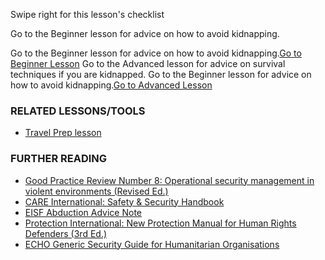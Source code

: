 [Title]: # (What now?)
[Difficulty]: # (Expert)
[Order]: # (18)

Swipe right for this lesson's checklist

Go to the Beginner lesson for advice on how to avoid kidnapping.

Go to the Beginner lesson for advice on how to avoid kidnapping.[Go to Beginner Lesson](umbrella://lesson/kidnapping/1)
Go to the Advanced lesson for advice on survival techniques if you are kidnapped.
Go to the Beginner lesson for advice on how to avoid kidnapping.[Go to Advanced Lesson](umbrella://lesson/kidnapping/2)

### RELATED LESSONS/TOOLS

*   [Travel Prep lesson](umbrella://lesson/preparation)

### FURTHER READING

*   [Good Practice Review Number 8: Operational security management in violent environments (Revised Ed.)](http://odihpn.org/wp-content/uploads/2010/11/GPR_8_revised2.pdf )
*   [CARE International: Safety & Security Handbook](https://www.eisf.eu/wp-content/uploads/2014/09/0614-Macpherson-2004-CARE-International-Safety-and-Security-Handbook.pdf)
*   [EISF Abduction Advice Note](https://www.eisf.eu/wp-content/uploads/2014/09/0541-MO-2010-Advice-Note-Abduction-Kidnapping.doc)
*   [Protection International: New Protection Manual for Human Rights Defenders (3rd Ed.)](http://protectioninternational.org/publication/new-protection-manual-for-human-rights-defenders-3rd-edition/)
*   [ECHO Generic Security Guide for Humanitarian Organisations](http://ec.europa.eu/echo/files/evaluation/watsan2005/annex_files/ECHO/ECHO12%20-%20echo_generic_security_guide_en.doc)
